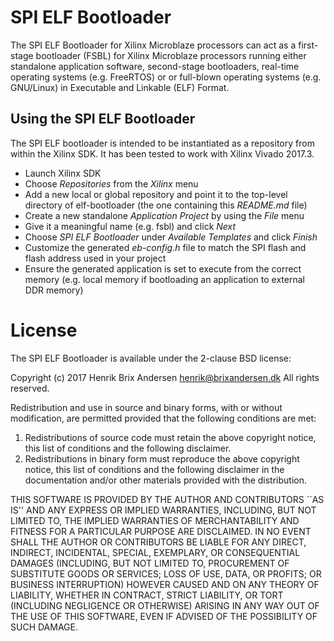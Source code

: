 # SPI ELF Bootloader
The SPI ELF Bootloader for Xilinx Microblaze processors can act as a first-stage bootloader (FSBL) for Xilinx Microblaze processors running either standalone application software, second-stage bootloaders, real-time operating systems (e.g. FreeRTOS) or or full-blown operating systems (e.g. GNU/Linux) in Executable and Linkable (ELF) Format.

## Using the SPI ELF Bootloader
The SPI ELF bootloader is intended to be instantiated as a repository from within the Xilinx SDK. It has been tested to work with Xilinx Vivado 2017.3.

* Launch Xilinx SDK
* Choose *Repositories* from the *Xilinx* menu
* Add a new local or global repository and point it to the top-level directory of elf-bootloader (the one containing this *README.md* file)
* Create a new standalone *Application Project* by using the *File* menu
* Give it a meaningful name (e.g. fsbl) and click *Next*
* Choose *SPI ELF Bootloader* under *Available Templates* and click *Finish*
* Customize the generated *eb-config.h* file to match the SPI flash and flash address used in your project
* Ensure the generated application is set to execute from the correct memory (e.g. local memory if bootloading an application to external DDR memory)

# License
The SPI ELF Bootloader is available under the 2-clause BSD license:

Copyright (c) 2017 Henrik Brix Andersen <henrik@brixandersen.dk>
All rights reserved.

Redistribution and use in source and binary forms, with or without
modification, are permitted provided that the following conditions
are met:
1. Redistributions of source code must retain the above copyright
   notice, this list of conditions and the following disclaimer.
2. Redistributions in binary form must reproduce the above copyright
   notice, this list of conditions and the following disclaimer in the
   documentation and/or other materials provided with the distribution.

THIS SOFTWARE IS PROVIDED BY THE AUTHOR AND CONTRIBUTORS ``AS IS'' AND
ANY EXPRESS OR IMPLIED WARRANTIES, INCLUDING, BUT NOT LIMITED TO, THE
IMPLIED WARRANTIES OF MERCHANTABILITY AND FITNESS FOR A PARTICULAR PURPOSE
ARE DISCLAIMED.  IN NO EVENT SHALL THE AUTHOR OR CONTRIBUTORS BE LIABLE
FOR ANY DIRECT, INDIRECT, INCIDENTAL, SPECIAL, EXEMPLARY, OR CONSEQUENTIAL
DAMAGES (INCLUDING, BUT NOT LIMITED TO, PROCUREMENT OF SUBSTITUTE GOODS
OR SERVICES; LOSS OF USE, DATA, OR PROFITS; OR BUSINESS INTERRUPTION)
HOWEVER CAUSED AND ON ANY THEORY OF LIABILITY, WHETHER IN CONTRACT, STRICT
LIABILITY, OR TORT (INCLUDING NEGLIGENCE OR OTHERWISE) ARISING IN ANY WAY
OUT OF THE USE OF THIS SOFTWARE, EVEN IF ADVISED OF THE POSSIBILITY OF
SUCH DAMAGE.

